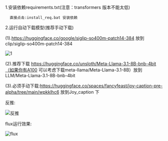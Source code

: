 1.安装依赖requirements.txt(注意：transformers 版本不能太低)

      直接点击:install_req.bat 安装依赖

2.运行自动下载模型(推荐手动下载)

  (1).https://huggingface.co/google/siglip-so400m-patch14-384 放到clip/siglip-so400m-patch14-384

![1](https://github.com/user-attachments/assets/16fff9e2-2109-44fc-8536-b0fe419bb433)


  (2).推荐下载 https://huggingface.co/unsloth/Meta-Llama-3.1-8B-bnb-4bit（如果你有A100 可以考虑下载meta-llama/Meta-Llama-3.1-8B）放到LLM/Meta-Llama-3.1-8B-bnb-4bit
  


  (3).必须手动下载:https://huggingface.co/spaces/fancyfeast/joy-caption-pre-alpha/tree/main/wpkklhc6   放到Joy_caption 下

 
反推:

![反推](https://github.com/user-attachments/assets/095b252e-9dcd-49aa-94d6-e93671b39767)

flux运行效果:

![flux](https://github.com/user-attachments/assets/96fdcf19-a606-4c66-9629-e80094c20507)



